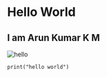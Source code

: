 #  Hello World 
## I am Arun Kumar K M 
![hello](https://as1.ftcdn.net/v2/jpg/02/09/65/14/1000_F_209651427_Moux8Hkey15wtMbtLymbPPrdrLhm58fH.jpg)
~~~
print("hello world")
~~~
